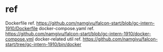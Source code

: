 # ref
Dockerfile              ref. https://github.com/namgivu/falcon-start/blob/gc-intern-1910/Dockerfile
docker-compose.yaml     ref. https://github.com/namgivu/falcon-start/blob/gc-intern-1910/docker-compose.yml
docker-related util     ref. https://github.com/namgivu/falcon-start/tree/gc-intern-1910/bin/docker
